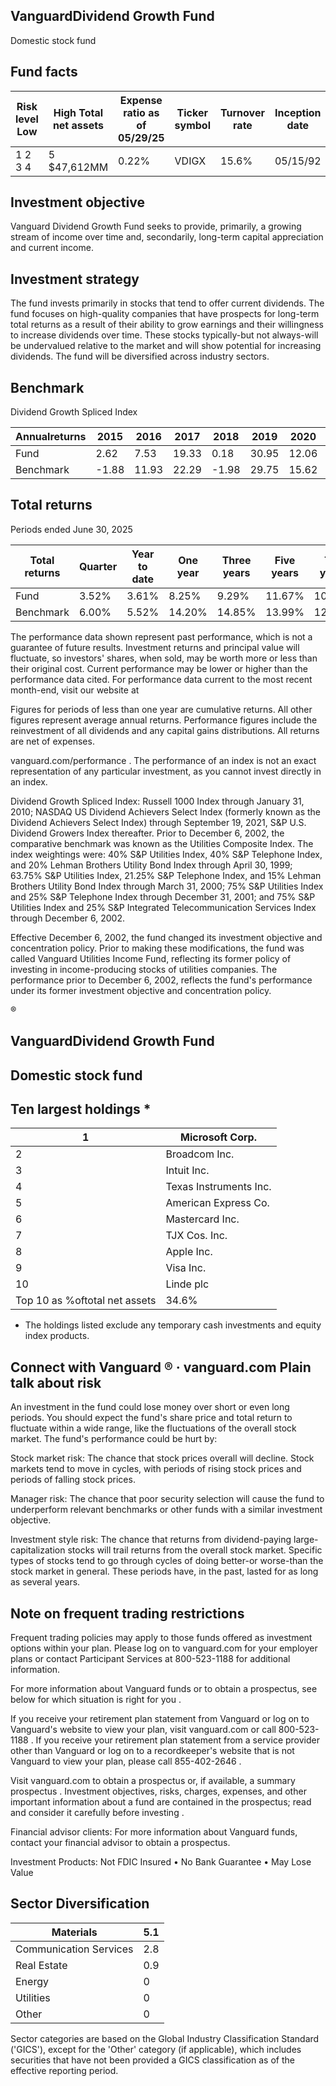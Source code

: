 ## VanguardDividend Growth Fund

Domestic stock fund

## Fund facts

| Risk level Low   | High Total net assets   | Expense ratio as of 05/29/25   | Ticker symbol   | Turnover rate   | Inception date   |   Fund number |
|------------------|-------------------------|--------------------------------|-----------------|-----------------|------------------|---------------|
| 1 2 3 4          | 5 $47,612MM             | 0.22%                          | VDIGX           | 15.6%           | 05/15/92         |          0057 |

## Investment objective

Vanguard Dividend Growth Fund seeks to provide, primarily, a growing stream of income over time and, secondarily, long-term capital appreciation and current income.

## Investment strategy

The fund invests primarily in stocks that tend to offer current dividends. The fund focuses on high-quality companies that have prospects for long-term total returns as a result of their ability to grow earnings and their willingness to increase dividends over time. These stocks typically-but not always-will be undervalued relative to the market and will show potential for increasing dividends. The fund will be diversified across industry sectors.

## Benchmark

Dividend Growth Spliced Index

<!-- image -->

<!-- image -->

| Annualreturns   |   2015 |   2016 |   2017 |   2018 |   2019 |   2020 |   2021 |   2022 |   2023 |   2024 |
|-----------------|--------|--------|--------|--------|--------|--------|--------|--------|--------|--------|
| Fund            |   2.62 |   7.53 |  19.33 |   0.18 |  30.95 |  12.06 |  24.84 |  -4.88 |   8.1  |   9.03 |
| Benchmark       |  -1.88 |  11.93 |  22.29 |  -1.98 |  29.75 |  15.62 |  23.71 |  -9.7  |  14.52 |  17.07 |

## Total returns

Periods ended June 30, 2025

| Total returns   | Quarter   | Year to date   | One year   | Three years   | Five years   | Ten years   |
|-----------------|-----------|----------------|------------|---------------|--------------|-------------|
| Fund            | 3.52%     | 3.61%          | 8.25%      | 9.29%         | 11.67%       | 10.95%      |
| Benchmark       | 6.00%     | 5.52%          | 14.20%     | 14.85%        | 13.99%       | 12.29%      |

The performance data shown represent past performance, which is not a guarantee of future results. Investment returns and principal value will fluctuate, so investors' shares, when sold, may be worth more or less than their original cost. Current performance may be lower or higher than the performance data cited. For performance data current to the most recent month-end, visit our website at

Figures for periods of less than one year are cumulative returns. All other figures represent average annual returns. Performance figures include the reinvestment of all dividends and any capital gains distributions. All returns are net of expenses.

vanguard.com/performance  . The performance of an index is not an exact representation of any particular investment, as you cannot invest directly in an index.

Dividend Growth Spliced Index: Russell 1000 Index through January 31, 2010; NASDAQ US Dividend Achievers Select Index (formerly known as the Dividend Achievers Select Index) through September 19, 2021, S&amp;P U.S. Dividend Growers Index thereafter. Prior to December 6, 2002, the comparative benchmark was known as the Utilities Composite Index. The index weightings were: 40% S&amp;P Utilities Index, 40% S&amp;P Telephone Index, and 20% Lehman Brothers Utility Bond Index through April 30, 1999; 63.75% S&amp;P Utilities Index, 21.25% S&amp;P Telephone Index, and 15% Lehman Brothers Utility Bond Index through March 31, 2000; 75% S&amp;P Utilities Index and 25% S&amp;P Telephone Index through December 31, 2001; and 75% S&amp;P Utilities Index and 25% S&amp;P Integrated Telecommunication Services Index through December 6, 2002.

Effective December 6, 2002, the fund changed its investment objective and concentration policy. Prior to making these modifications, the fund was called Vanguard Utilities Income Fund, reflecting its former policy of investing in income-producing stocks of utilities companies. The performance prior to December 6, 2002, reflects the fund's performance under its former investment objective and concentration policy.

®

<!-- image -->

## VanguardDividend Growth Fund

## Domestic stock fund

## Ten largest holdings  *

| 1                             | Microsoft Corp.        |
|-------------------------------|------------------------|
| 2                             | Broadcom Inc.          |
| 3                             | Intuit Inc.            |
| 4                             | Texas Instruments Inc. |
| 5                             | American Express Co.   |
| 6                             | Mastercard Inc.        |
| 7                             | TJX Cos. Inc.          |
| 8                             | Apple Inc.             |
| 9                             | Visa Inc.              |
| 10                            | Linde plc              |
| Top 10 as %oftotal net assets | 34.6%                  |

* The holdings listed exclude any temporary cash investments and equity index products.

## Connect with Vanguard   ® ·    vanguard.com Plain talk about risk

An investment in the fund could lose money over short or even long periods. You should expect the fund's share price and total return to fluctuate within a wide range, like the fluctuations of the overall stock market. The fund's performance could be hurt by:

Stock market risk: The chance that stock prices overall will decline. Stock markets tend to move in cycles, with periods of rising stock prices and periods of falling stock prices.

Manager risk: The chance that poor security selection will cause the fund to underperform relevant benchmarks or other funds with a similar investment objective.

Investment style risk: The chance that returns from dividend-paying large-capitalization stocks will trail returns from the overall stock market. Specific types of stocks tend to go through cycles of doing better-or worse-than the stock market in general. These periods have, in the past, lasted for as long as several years.

## Note on frequent trading restrictions

Frequent trading policies may apply to those funds offered as investment options within your plan. Please log on to   vanguard.com for your employer plans or contact Participant Services at 800-523-1188 for additional information.

For more information about Vanguard funds or to obtain a prospectus, see below for which situation is right for you .

If you receive your retirement plan statement from Vanguard or log on to Vanguard's website to view your plan, visit vanguard.com or call 800-523-1188 . If you receive your retirement plan statement from a service provider other than Vanguard or log on to a recordkeeper's website that is not Vanguard to view your plan, please call 855-402-2646 .

Visit vanguard.com to obtain a prospectus or, if available, a summary prospectus . Investment objectives, risks, charges, expenses, and other important information about a fund are contained in the prospectus; read and consider it carefully before investing .

Financial advisor clients: For more information about Vanguard funds, contact your financial advisor to obtain a prospectus.

Investment Products: Not FDIC Insured • No Bank Guarantee • May Lose Value

## Sector Diversification

<!-- image -->

| Materials              |   5.1 |
|------------------------|-------|
| Communication Services |   2.8 |
| Real Estate            |   0.9 |
| Energy                 |   0   |
| Utilities              |   0   |
| Other                  |   0   |

<!-- image -->

<!-- image -->

<!-- image -->

<!-- image -->

<!-- image -->

<!-- image -->

Sector categories are based on the Global Industry Classification Standard ('GICS'), except for the 'Other' category (if applicable), which includes securities that have not been provided a GICS classification as of the effective reporting period.